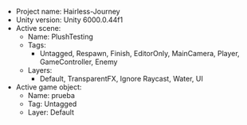 <!-- UNITY CODE ASSIST INSTRUCTIONS START -->
- Project name: Hairless-Journey
- Unity version: Unity 6000.0.44f1
- Active scene:
  - Name: PlushTesting
  - Tags:
    - Untagged, Respawn, Finish, EditorOnly, MainCamera, Player, GameController, Enemy
  - Layers:
    - Default, TransparentFX, Ignore Raycast, Water, UI
- Active game object:
  - Name: prueba
  - Tag: Untagged
  - Layer: Default
<!-- UNITY CODE ASSIST INSTRUCTIONS END -->